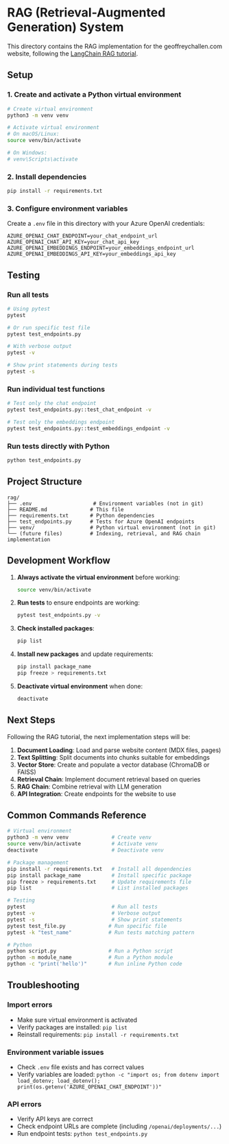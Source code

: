 # RAG (Retrieval-Augmented Generation) System

This directory contains the RAG implementation for the geoffreychallen.com website, following the [LangChain RAG tutorial](https://python.langchain.com/docs/tutorials/rag/).

## Setup

### 1. Create and activate a Python virtual environment

```bash
# Create virtual environment
python3 -m venv venv

# Activate virtual environment
# On macOS/Linux:
source venv/bin/activate

# On Windows:
# venv\Scripts\activate
```

### 2. Install dependencies

```bash
pip install -r requirements.txt
```

### 3. Configure environment variables

Create a `.env` file in this directory with your Azure OpenAI credentials:

```env
AZURE_OPENAI_CHAT_ENDPOINT=your_chat_endpoint_url
AZURE_OPENAI_CHAT_API_KEY=your_chat_api_key
AZURE_OPENAI_EMBEDDINGS_ENDPOINT=your_embeddings_endpoint_url
AZURE_OPENAI_EMBEDDINGS_API_KEY=your_embeddings_api_key
```

## Testing

### Run all tests

```bash
# Using pytest
pytest

# Or run specific test file
pytest test_endpoints.py

# With verbose output
pytest -v

# Show print statements during tests
pytest -s
```

### Run individual test functions

```bash
# Test only the chat endpoint
pytest test_endpoints.py::test_chat_endpoint -v

# Test only the embeddings endpoint
pytest test_endpoints.py::test_embeddings_endpoint -v
```

### Run tests directly with Python

```bash
python test_endpoints.py
```

## Project Structure

```
rag/
├── .env                    # Environment variables (not in git)
├── README.md              # This file
├── requirements.txt       # Python dependencies
├── test_endpoints.py      # Tests for Azure OpenAI endpoints
├── venv/                  # Python virtual environment (not in git)
└── (future files)         # Indexing, retrieval, and RAG chain implementation
```

## Development Workflow

1. **Always activate the virtual environment** before working:
   ```bash
   source venv/bin/activate
   ```

2. **Run tests** to ensure endpoints are working:
   ```bash
   pytest test_endpoints.py -v
   ```

3. **Check installed packages**:
   ```bash
   pip list
   ```

4. **Install new packages** and update requirements:
   ```bash
   pip install package_name
   pip freeze > requirements.txt
   ```

5. **Deactivate virtual environment** when done:
   ```bash
   deactivate
   ```

## Next Steps

Following the RAG tutorial, the next implementation steps will be:

1. **Document Loading**: Load and parse website content (MDX files, pages)
2. **Text Splitting**: Split documents into chunks suitable for embeddings
3. **Vector Store**: Create and populate a vector database (ChromaDB or FAISS)
4. **Retrieval Chain**: Implement document retrieval based on queries
5. **RAG Chain**: Combine retrieval with LLM generation
6. **API Integration**: Create endpoints for the website to use

## Common Commands Reference

```bash
# Virtual environment
python3 -m venv venv              # Create venv
source venv/bin/activate          # Activate venv
deactivate                        # Deactivate venv

# Package management
pip install -r requirements.txt   # Install all dependencies
pip install package_name          # Install specific package
pip freeze > requirements.txt     # Update requirements file
pip list                          # List installed packages

# Testing
pytest                            # Run all tests
pytest -v                         # Verbose output
pytest -s                         # Show print statements
pytest test_file.py              # Run specific file
pytest -k "test_name"            # Run tests matching pattern

# Python
python script.py                 # Run a Python script
python -m module_name            # Run a Python module
python -c "print('hello')"       # Run inline Python code
```

## Troubleshooting

### Import errors
- Make sure virtual environment is activated
- Verify packages are installed: `pip list`
- Reinstall requirements: `pip install -r requirements.txt`

### Environment variable issues
- Check `.env` file exists and has correct values
- Verify variables are loaded: `python -c "import os; from dotenv import load_dotenv; load_dotenv(); print(os.getenv('AZURE_OPENAI_CHAT_ENDPOINT'))"`

### API errors
- Verify API keys are correct
- Check endpoint URLs are complete (including `/openai/deployments/...`)
- Run endpoint tests: `python test_endpoints.py`